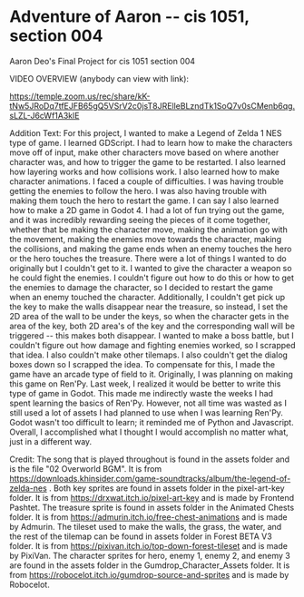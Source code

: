 # Adventure of Aaron -- cis 1051, section 004
 Aaron Deo's Final Project for cis 1051 section 004


VIDEO OVERVIEW (anybody can view with link):

https://temple.zoom.us/rec/share/kK-tNw5JRoDq7tfEJFB65gQ5VSrV2c0jsT8JRElleBLzndTk1SoQ7v0sCMenb6qg.sLZL-J6cWf1A3klE

Addition Text:
For this project,  I wanted to make a Legend of Zelda 1 NES type of game. I learned GDScript. I had to learn how to make the characters move off of input, make other characters move based on where another character was, and how to trigger the game to be restarted. I also learned how layering works and how collisions work. I also learned how to make character animations. I faced a couple of difficulties. I was having trouble getting the enemies to follow the hero. I was also having trouble with making them touch the hero to restart the game. I can say I also learned how to make a 2D game in Godot 4. I had a lot of fun trying out the game, and it was incredibly rewarding seeing the pieces of it come together, whether that be making the character move, making the animation go with the movement, making the enemies move towards the character, making the collisions, and making the game ends when an enemy touches the hero or the hero touches the treasure. There were a lot of things I wanted to do originally but I couldn't get to it. I wanted to give the character a weapon so he could fight the enemies. I couldn't figure out how to do this or how to get the enemies to damage the character, so I decided to restart the game when an enemy touched the character. Additionally, I couldn't get pick up the key to make the walls disappear near the treasure, so instead, I set the 2D area of the wall to be under the keys, so when the character gets in the area of the key, both 2D area's of the key and the corresponding wall will be triggered -- this makes both disappear. I wanted to make a boss battle, but I couldn't figure out how damage and fighting enemies worked, so I scrapped that idea. I also couldn't make other tilemaps. I also couldn't get the dialog boxes down so I scrapped the idea. To compensate for this, I made the game have an arcade type of field to it. Originally, I was planning on making this game on Ren'Py. Last week, I realized it would be better to write this type of game in Godot. This made me indirectly waste the weeks I had spent learning the basics of Ren'Py. However, not all time was wasted as I still used a lot of assets I had planned to use when I was learning Ren'Py. Godot wasn't too difficult to learn; it reminded me of Python and Javascript. Overall, I accomplished what I thought I would accomplish no matter what, just in a different way. 



Credit:
The song that is played throughout is found in the assets folder and is the file "02 Overworld BGM". It is from https://downloads.khinsider.com/game-soundtracks/album/the-legend-of-zelda-nes . Both key sprites are found in assets folder in the pixel-art-key folder. It is from https://drxwat.itch.io/pixel-art-key and is made by Frontend Pashtet. The treasure sprite is found in assets folder in the Animated Chests folder. It is from https://admurin.itch.io/free-chest-animations and is made by Admurin. The tileset used to make the walls, the grass, the water, and the rest of the tilemap can be found in assets folder in Forest BETA V3 folder. It is from https://pixivan.itch.io/top-down-forest-tileset and is made by PixiVan. The character sprites for hero, enemy 1, enemy 2, and enemy 3 are found in the assets folder in the Gumdrop_Character_Assets folder. It is from https://robocelot.itch.io/gumdrop-source-and-sprites and is made by	Robocelot.
